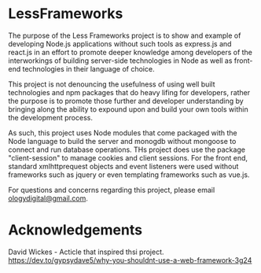 # LessFrameworks
The purpose of the Less Frameworks project is to show and example of developing Node.js applications without such tools as express.js and react.js in an effort to promote deeper knowledge among developers of the interworkings of building server-side technologies in Node as well as front-end technologies in their language of choice.

This project is not denouncing the usefulness of using well built technologies and npm packages that do heavy lifing for developers, rather the purpose is to promote those further and developer understanding by bringing along the ability to expound upon and build your own tools within the development process.

As such, this project uses Node modules that come packaged with the Node language to build the server and monogdb without mongoose to connect and run database operations. THs project does use the package "client-session" to manage cookies and client sessions. For the front end, standard xmlhttprequest objects and event listeners were used without frameworks such as jquery or even templating frameworks such as vue.js.


For questions and concerns regarding this project, please email ologydigital@gmail.com.

# Acknowledgements
David Wickes - Acticle that inspired thsi project.
https://dev.to/gypsydave5/why-you-shouldnt-use-a-web-framework-3g24

